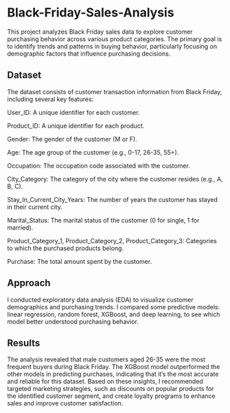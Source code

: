 # Black-Friday-Sales-Analysis

This project analyzes Black Friday sales data to explore customer purchasing behavior across various product categories. The primary goal is to identify trends and patterns in buying behavior, particularly focusing on demographic factors that influence purchasing decisions.

## Dataset
The dataset consists of customer transaction information from Black Friday, including several key features:

User_ID: A unique identifier for each customer.

Product_ID: A unique identifier for each product.

Gender: The gender of the customer (M or F).

Age: The age group of the customer (e.g., 0-17, 26-35, 55+).

Occupation: The occupation code associated with the customer.

City_Category: The category of the city where the customer resides (e.g., A, B, C).

Stay_In_Current_City_Years: The number of years the customer has stayed in their current city.

Marital_Status: The marital status of the customer (0 for single, 1 for married).

Product_Category_1, Product_Category_2, Product_Category_3: Categories to which the purchased products belong.

Purchase: The total amount spent by the customer.

## Approach
I conducted exploratory data analysis (EDA) to visualize customer demographics and purchasing trends. I compared some predictive models: linear regression, random forest, XGBoost, and deep learning, to see which model better understood purchasing behavior.

## Results
The analysis revealed that male customers aged 26-35 were the most frequent buyers during Black Friday. The XGBoost model outperformed the other models in predicting purchases, indicating that it’s the most accurate and reliable for this dataset. Based on these insights, I recommended targeted marketing strategies, such as discounts on popular products for the identified customer segment, and create loyalty programs to enhance sales and improve customer satisfaction.
